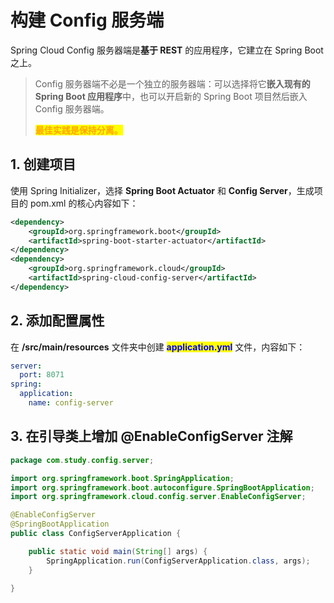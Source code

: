 # 构建 Config 服务端

Spring Cloud Config 服务器端是**基于 REST** 的应用程序，它建立在 Spring Boot 之上。

> Config 服务器端不必是一个独立的服务器端：可以选择将它**嵌入现有的 Spring Boot 应用程序**中，也可以开启新的 Spring Boot 项目然后嵌入Config 服务器端。
>
> <mark style="color:orange;">**最佳实践是保持分离。**</mark>

## 1. 创建项目

使用 Spring Initializer，选择 **Spring Boot Actuator** 和 **Config Server**，生成项目的 pom.xml 的核心内容如下：

```xml
<dependency>
    <groupId>org.springframework.boot</groupId>
    <artifactId>spring-boot-starter-actuator</artifactId>
</dependency>
<dependency>
    <groupId>org.springframework.cloud</groupId>
    <artifactId>spring-cloud-config-server</artifactId>
</dependency>
```

## 2. 添加配置属性

在 **/src/main/resources** 文件夹中创建 <mark style="color:blue;">**application.yml**</mark> 文件，内容如下：

```yaml
server:
  port: 8071
spring:
  application:
    name: config-server
```

## 3. 在引导类上增加 @EnableConfigServer 注解

```java
package com.study.config.server;

import org.springframework.boot.SpringApplication;
import org.springframework.boot.autoconfigure.SpringBootApplication;
import org.springframework.cloud.config.server.EnableConfigServer;

@EnableConfigServer
@SpringBootApplication
public class ConfigServerApplication {

    public static void main(String[] args) {
        SpringApplication.run(ConfigServerApplication.class, args);
    }

}
```
